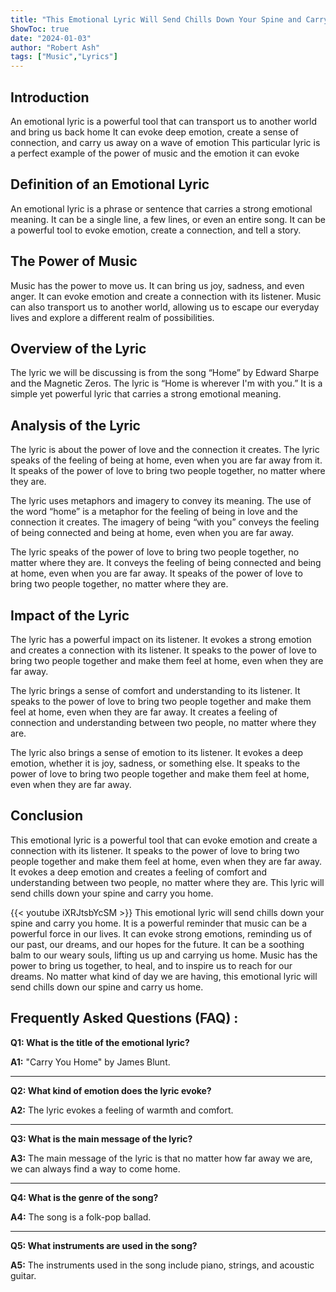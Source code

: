 ```yaml
---
title: "This Emotional Lyric Will Send Chills Down Your Spine and Carry You Home"
ShowToc: true 
date: "2024-01-03"
author: "Robert Ash" 
tags: ["Music","Lyrics"]
---
```

## Introduction 

An emotional lyric is a powerful tool that can transport us to another world and bring us back home It can evoke deep emotion, create a sense of connection, and carry us away on a wave of emotion This particular lyric is a perfect example of the power of music and the emotion it can evoke 

## Definition of an Emotional Lyric

An emotional lyric is a phrase or sentence that carries a strong emotional meaning. It can be a single line, a few lines, or even an entire song. It can be a powerful tool to evoke emotion, create a connection, and tell a story. 

## The Power of Music

Music has the power to move us. It can bring us joy, sadness, and even anger. It can evoke emotion and create a connection with its listener. Music can also transport us to another world, allowing us to escape our everyday lives and explore a different realm of possibilities. 

## Overview of the Lyric

The lyric we will be discussing is from the song “Home” by Edward Sharpe and the Magnetic Zeros. The lyric is “Home is wherever I'm with you.” It is a simple yet powerful lyric that carries a strong emotional meaning. 

## Analysis of the Lyric

The lyric is about the power of love and the connection it creates. The lyric speaks of the feeling of being at home, even when you are far away from it. It speaks of the power of love to bring two people together, no matter where they are. 

The lyric uses metaphors and imagery to convey its meaning. The use of the word “home” is a metaphor for the feeling of being in love and the connection it creates. The imagery of being “with you” conveys the feeling of being connected and being at home, even when you are far away. 

The lyric speaks of the power of love to bring two people together, no matter where they are. It conveys the feeling of being connected and being at home, even when you are far away. It speaks of the power of love to bring two people together, no matter where they are. 

## Impact of the Lyric

The lyric has a powerful impact on its listener. It evokes a strong emotion and creates a connection with its listener. It speaks to the power of love to bring two people together and make them feel at home, even when they are far away. 

The lyric brings a sense of comfort and understanding to its listener. It speaks to the power of love to bring two people together and make them feel at home, even when they are far away. It creates a feeling of connection and understanding between two people, no matter where they are. 

The lyric also brings a sense of emotion to its listener. It evokes a deep emotion, whether it is joy, sadness, or something else. It speaks to the power of love to bring two people together and make them feel at home, even when they are far away. 

## Conclusion

This emotional lyric is a powerful tool that can evoke emotion and create a connection with its listener. It speaks to the power of love to bring two people together and make them feel at home, even when they are far away. It evokes a deep emotion and creates a feeling of comfort and understanding between two people, no matter where they are. This lyric will send chills down your spine and carry you home.

{{< youtube iXRJtsbYcSM >}} 
This emotional lyric will send chills down your spine and carry you home. It is a powerful reminder that music can be a powerful force in our lives. It can evoke strong emotions, reminding us of our past, our dreams, and our hopes for the future. It can be a soothing balm to our weary souls, lifting us up and carrying us home. Music has the power to bring us together, to heal, and to inspire us to reach for our dreams. No matter what kind of day we are having, this emotional lyric will send chills down our spine and carry us home.

## Frequently Asked Questions (FAQ) :
**Q1: What is the title of the emotional lyric?**

**A1:** "Carry You Home" by James Blunt.

---

**Q2: What kind of emotion does the lyric evoke?**

**A2:** The lyric evokes a feeling of warmth and comfort.

---

**Q3: What is the main message of the lyric?**

**A3:** The main message of the lyric is that no matter how far away we are, we can always find a way to come home.

---

**Q4: What is the genre of the song?**

**A4:** The song is a folk-pop ballad.

---

**Q5: What instruments are used in the song?**

**A5:** The instruments used in the song include piano, strings, and acoustic guitar.



